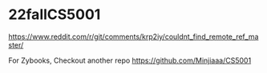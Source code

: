 # 22fallCS5001

https://www.reddit.com/r/git/comments/krp2iy/couldnt_find_remote_ref_master/

For Zybooks, Checkout another repo https://github.com/Minjiaaa/CS5001
